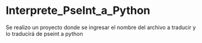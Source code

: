 # Interprete_PseInt_a_Python
Se realizo un proyecto donde se ingresar el nombre del archivo a traducir y lo traducirá de pseint a python
